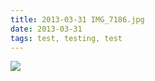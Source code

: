 ```yaml
---
title: 2013-03-31 IMG_7186.jpg
date: 2013-03-31
tags: test, testing, test 
---
```


<img src="/files/2013-03-31/IMG_7186.jpg"/>

